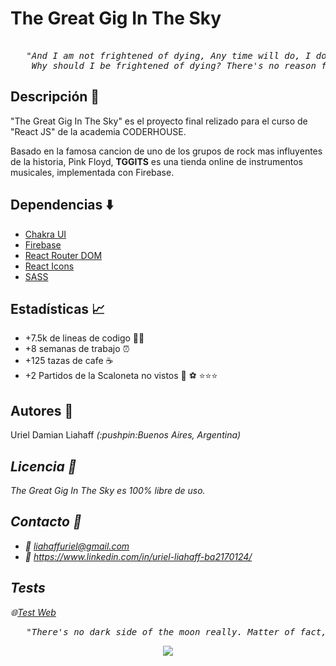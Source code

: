 # The Great Gig In The Sky

<pre>

<i>   "And I am not frightened of dying, Any time will do, I don't mind
    Why should I be frightened of dying? There's no reason for it, you've gotta go sometime" </i> - <strong>Gerry O'Driscoll</strong>, portero de Abbey Road.
</pre>



## Descripción 📄

"The Great Gig In The Sky" es el proyecto final relizado para el curso de "React JS" de la academia CODERHOUSE. 

Basado en la famosa cancion de uno de los grupos de rock mas influyentes de la historia, Pink Floyd, **TGGITS** es una tienda online de instrumentos musicales, implementada con Firebase. 

## Dependencias ⬇️

- [Chakra UI](https://chakra-ui.com/) 
- [Firebase](https://firebase.google.com/) 
- [React Router DOM](https://reactrouter.com/en/main) 
- [React Icons](https://react-icons.github.io/react-icons/) 
- [SASS](https://sass-lang.com/) 

## Estadísticas :chart_with_upwards_trend:	

* +7.5k de lineas de codigo 👨‍💻
* +8 semanas de trabajo :alarm_clock:
* +125 tazas de cafe :coffee:
* +2 Partidos de la Scaloneta no vistos 🚫 ⚽ ⭐⭐⭐

## Autores :man:

<p>Uriel Damian Liahaff <i>(:pushpin:Buenos Aires, Argentina)<i></p>

## Licencia :page_facing_up:
The Great Gig In The Sky es 100% libre de uso. 

## Contacto :email:
* :email: liahaffuriel@gmail.com
* :link: https://www.linkedin.com/in/uriel-liahaff-ba2170124/

## Tests
🌐[Test Web](https://proyecto-final-wheat.vercel.app/)
    
<pre>
<i>   "There's no dark side of the moon really. Matter of fact, it's all dark" </i> - <strong>Gerry O'Driscoll</strong>
</pre>
    
<p align="center">
  <img src="https://i.etsystatic.com/6732417/r/il/ce74a0/4731587804/il_fullxfull.4731587804_8o3o.jpg" height="200" style="max-width:100%; height:auto;" /> </p>

